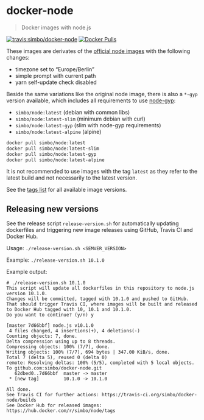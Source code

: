docker-node
===========

> Docker images with node.js

[![travis:simbo/docker-node](https://travis-ci.org/simbo/docker-node.svg?branch=master)](https://travis-ci.org/simbo/docker-node/builds)  [![Docker Pulls](https://img.shields.io/docker/pulls/simbo/node.svg)](https://hub.docker.com/r/simbo/node)


These images are derivates of the [official node images](https://hub.docker.com/_/node/) with the following changes:

  - timezone set to “Europe/Berlin”
  - simple prompt with current path
  - yarn self-update check disabled

Beside the same variations like the original node image, there is also a `*-gyp` version available, which includes all requirements to use [node-gyp](https://github.com/nodejs/node-gyp):

  - `simbo/node:latest` (debian with common libs)
  - `simbo/node:latest-slim` (minimum debian with curl)
  - `simbo/node:latest-gyp` (slim with node-gyp requirements)
  - `simbo/node:latest-alpine` (alpine)

```sh
docker pull simbo/node:latest
docker pull simbo/node:latest-slim
docker pull simbo/node:latest-gyp
docker pull simbo/node:latest-alpine
```

It is not recommended to use images with the tag `latest` as they refer to the latest build and not necessarily to the latest version.

See the [tags list](https://hub.docker.com/r/simbo/node/tags/) for all available image versions.


## Releasing new versions

See the release script `release-version.sh` for automatically updating dockerfiles and triggering new image releases using GitHub, Travis CI and Docker Hub.

Usage: `./release-version.sh <SEMVER_VERSION>`

Example: `./release-version.sh 10.1.0`

Example output:

```
# ./release-version.sh 10.1.0
This script will update all dockerfiles in this repository to node.js version 10.1.0.
Changes will be committed, tagged with 10.1.0 and pushed to GitHub.
That should trigger Travis CI, where images will be built and released to Docker Hub tagged with 10, 10.1 and 10.1.0.
Do you want to continue? (y/n) y

[master 7d66bbf] node.js v10.1.0
 4 files changed, 4 insertions(+), 4 deletions(-)
Counting objects: 7, done.
Delta compression using up to 8 threads.
Compressing objects: 100% (7/7), done.
Writing objects: 100% (7/7), 694 bytes | 347.00 KiB/s, done.
Total 7 (delta 5), reused 0 (delta 0)
remote: Resolving deltas: 100% (5/5), completed with 5 local objects.
To github.com:simbo/docker-node.git
   62dbed0..7d66bbf  master -> master
 * [new tag]         10.1.0 -> 10.1.0

All done.
See Travis CI for further actions: https://travis-ci.org/simbo/docker-node/builds
See Docker Hub for released images: https://hub.docker.com/r/simbo/node/tags
```